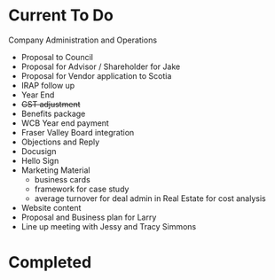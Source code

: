 
# Current To Do

Company Administration and Operations

 - Proposal to Council
 - Proposal for Advisor / Shareholder for Jake
 - Proposal for Vendor application to Scotia
 - IRAP follow up
 - Year End
 - ~~GST adjustment~~
 - Benefits package
 - WCB Year end payment
 - Fraser Valley Board integration
 - Objections and Reply
 - Docusign
 - Hello Sign
 - Marketing Material
	- business cards
	- framework for case study
	- average turnover for deal admin in Real Estate for cost analysis	
 - Website content
 - Proposal and Business plan for Larry
 - Line up meeting with Jessy and Tracy Simmons

# Completed 








